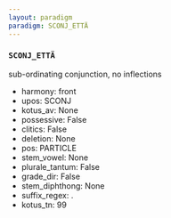 ```yaml
---
layout: paradigm
paradigm: SCONJ_ETTÄ
---
```

### ` SCONJ_ETTÄ `

sub-ordinating conjunction, no inflections
* harmony: front
* upos: SCONJ
* kotus_av: None
* possessive: False
* clitics: False
* deletion: None
* pos: PARTICLE
* stem_vowel: None
* plurale_tantum: False
* grade_dir: False
* stem_diphthong: None
* suffix_regex: .
* kotus_tn: 99
